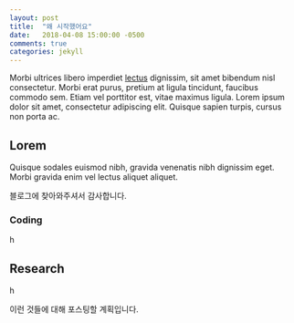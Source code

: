 ```yaml
---
layout: post
title:  "왜 시작했어요"
date:   2018-04-08 15:00:00 -0500
comments: true
categories: jekyll
---
```


Morbi ultrices libero imperdiet [lectus](#) dignissim, sit amet bibendum nisl consectetur. Morbi erat purus, pretium at ligula tincidunt, faucibus commodo sem. Etiam vel porttitor est, vitae maximus ligula. Lorem ipsum dolor sit amet, consectetur adipiscing elit. Quisque sapien turpis, cursus non porta ac.

## Lorem
Quisque sodales euismod nibh, gravida venenatis nibh dignissim eget. Morbi gravida enim vel lectus aliquet aliquet.

블로그에 찾아와주셔서 감사합니다.

### Coding
h

## Research
h



이런 것들에 대해 포스팅할 계획입니다.